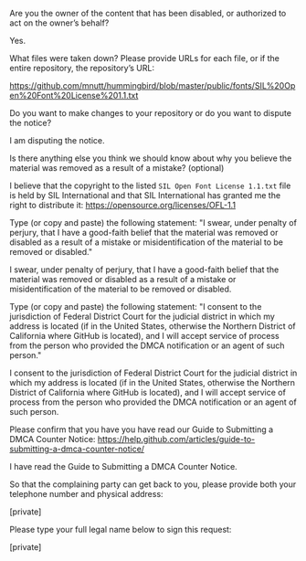 Are you the owner of the content that has been disabled, or authorized to act on the owner’s behalf?  

Yes.  

What files were taken down? Please provide URLs for each file, or if the entire repository, the repository’s URL:  

https://github.com/mnutt/hummingbird/blob/master/public/fonts/SIL%20Open%20Font%20License%201.1.txt  

Do you want to make changes to your repository or do you want to dispute the notice?  

I am disputing the notice.  

Is there anything else you think we should know about why you believe the material was removed as a result of a mistake? (optional)  

I believe that the copyright to the listed `SIL Open Font License 1.1.txt` file is held by SIL International and that SIL International has granted me the right to distribute it: https://opensource.org/licenses/OFL-1.1  

Type (or copy and paste) the following statement: "I swear, under penalty of perjury, that I have a good-faith belief that the material was removed or disabled as a result of a mistake or misidentification of the material to be removed or disabled."  

I swear, under penalty of perjury, that I have a good-faith belief that the material was removed or disabled as a result of a mistake or misidentification of the material to be removed or disabled.  

Type (or copy and paste) the following statement: "I consent to the jurisdiction of Federal District Court for the judicial district in which my address is located (if in the United States, otherwise the Northern District of California where GitHub is located), and I will accept service of process from the person who provided the DMCA notification or an agent of such person."  

I consent to the jurisdiction of Federal District Court for the judicial district in which my address is located (if in the United States, otherwise the Northern District of California where GitHub is located), and I will accept service of process from the person who provided the DMCA notification or an agent of such person.  

Please confirm that you have you have read our Guide to Submitting a DMCA Counter Notice: https://help.github.com/articles/guide-to-submitting-a-dmca-counter-notice/  

I have read the Guide to Submitting a DMCA Counter Notice.    

So that the complaining party can get back to you, please provide both your telephone number and physical address:  

[private]  

Please type your full legal name below to sign this request:  

[private]  
